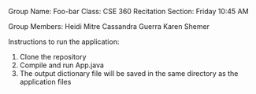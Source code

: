 Group Name: Foo-bar
Class: CSE 360
Recitation Section: Friday 10:45 AM

Group Members:
Heidi Mitre
Cassandra Guerra
Karen Shemer

Instructions to run the application:
1) Clone the repository
2) Compile and run App.java
3) The output dictionary file will be saved in the same directory as the application files